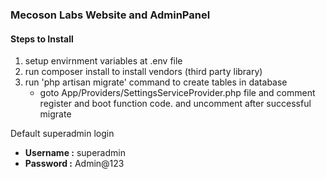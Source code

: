 <h3>Mecoson Labs Website and AdminPanel</h3>

<h4>Steps to Install</h4>
<ol>
    <li>setup envirnment variables at .env file</li>
    <li>run composer install to install vendors (third party library)</li>
    <li>
        run 'php artisan migrate' command to create tables in database
        <ul>
            <li>goto App/Providers/SettingsServiceProvider.php file and comment register and boot function code. and uncomment after successful migrate</li>
        </ul>
    </li>
</ol>



<p>Default superadmin login</p>
<ul>
    <li><strong>Username :</strong> superadmin</li>
    <li><strong>Password :</strong> Admin@123</li>
</ul>